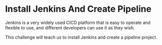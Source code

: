 # Install Jenkins And Create Pipeline

Jenkins is a very widely used CICD platform that is easy to operate and flexible to use, and different developers can use it as they wish.

This challenge will teach us to install Jenkins and create a pipeline project.
